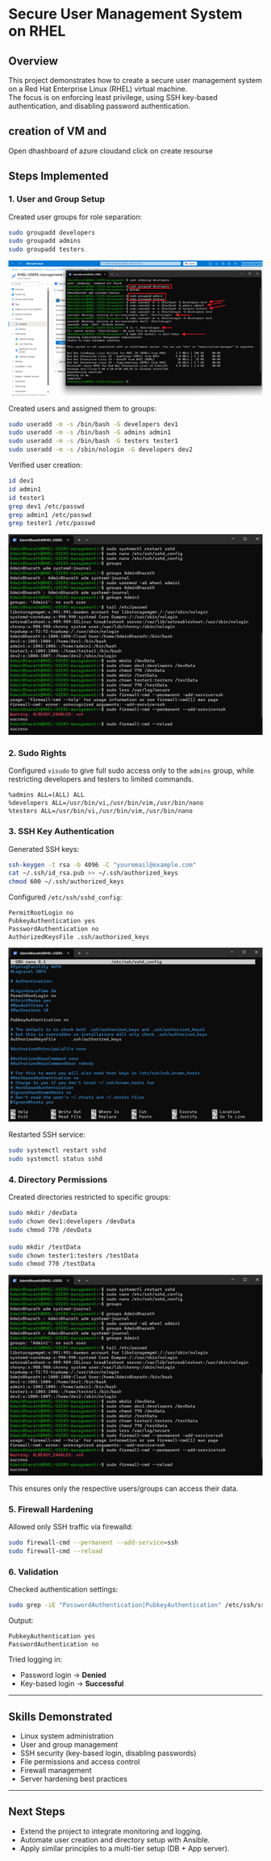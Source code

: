 # Secure User Management System on RHEL

## Overview
This project demonstrates how to create a secure user management system on a Red Hat Enterprise Linux (RHEL) virtual machine.  
The focus is on enforcing least privilege, using SSH key-based authentication, and disabling password authentication.

## creation of VM and 
Open dhashboard of azure cloudand click on create resourse 


## Steps Implemented

### 1. User and Group Setup
Created user groups for role separation:
```bash
sudo groupadd developers
sudo groupadd admins
sudo groupadd testers
```

![Creating groups](img/creatinggrpusr.png)

Created users and assigned them to groups:
```bash
sudo useradd -m -s /bin/bash -G developers dev1
sudo useradd -m -s /bin/bash -G admins admin1
sudo useradd -m -s /bin/bash -G testers tester1
sudo useradd -m -s /sbin/nologin -G developers dev2
```

Verified user creation:
```bash
id dev1
id admin1
id tester1
grep dev1 /etc/passwd
grep admin1 /etc/passwd
grep tester1 /etc/passwd
```

![Creating groups](img/disrootlogenablefirewall.png)

### 2. Sudo Rights
Configured `visudo` to give full sudo access only to the `admins` group, while restricting developers and testers to limited commands.

```plaintext
%admins ALL=(ALL) ALL
%developers ALL=/usr/bin/vi,/usr/bin/vim,/usr/bin/nano
%testers ALL=/usr/bin/vi,/usr/bin/vim,/usr/bin/nano
```

### 3. SSH Key Authentication
Generated SSH keys:
```bash
ssh-keygen -t rsa -b 4096 -C "youremail@example.com"
cat ~/.ssh/id_rsa.pub >> ~/.ssh/authorized_keys
chmod 600 ~/.ssh/authorized_keys
```

Configured `/etc/ssh/sshd_config`:
```plaintext
PermitRootLogin no
PubkeyAuthentication yes
PasswordAuthentication no
AuthorizedKeysFile .ssh/authorized_keys
```

![Creating groups](img/sshdconfigedit.png)

Restarted SSH service:
```bash
sudo systemctl restart sshd
sudo systemctl status sshd
```

### 4. Directory Permissions
Created directories restricted to specific groups:
```bash
sudo mkdir /devData
sudo chown dev1:developers /devData
sudo chmod 770 /devData

sudo mkdir /testData
sudo chown tester1:testers /testData
sudo chmod 770 /testData
```

![Creating groups](img/disrootlogenablefirewall.png)

This ensures only the respective users/groups can access their data.

### 5. Firewall Hardening
Allowed only SSH traffic via firewalld:
```bash
sudo firewall-cmd --permanent --add-service=ssh
sudo firewall-cmd --reload
```

### 6. Validation
Checked authentication settings:
```bash
sudo grep -iE "PasswordAuthentication|PubkeyAuthentication" /etc/ssh/sshd_config | grep -v '^#'
```
Output:
```plaintext
PubkeyAuthentication yes
PasswordAuthentication no
```

Tried logging in:
- Password login → **Denied**
- Key-based login → **Successful**

---

## Skills Demonstrated
- Linux system administration  
- User and group management  
- SSH security (key-based login, disabling passwords)  
- File permissions and access control  
- Firewall management  
- Server hardening best practices  

---

## Next Steps
- Extend the project to integrate monitoring and logging.  
- Automate user creation and directory setup with Ansible.  
- Apply similar principles to a multi-tier setup (DB + App server).  

